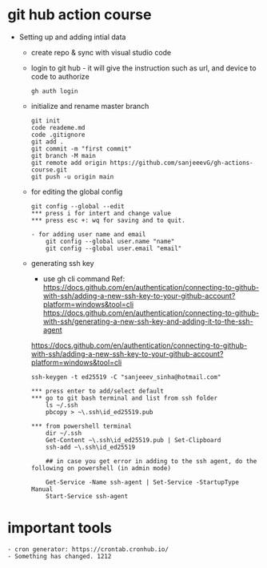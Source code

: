# git hub action course
- Setting up and adding intial data
    - create repo & sync with visual studio code 
    - login to git hub  - it will give the instruction such as url, and device to code to authorize
        ```
        gh auth login 
        ```
    - initialize and rename master branch 
        ```
        git init
        code reademe.md
        code .gitignore
        git add . 
        git commit -m "first commit" 
        git branch -M main 
        git remote add origin https://github.com/sanjeeevG/gh-actions-course.git
        git push -u origin main
        ```
    - for editing the global config 
        ```
        git config --global --edit
        *** press i for intert and change value
        *** press esc +: wq for saving and to quit.

        - for adding user name and email 
            git config --global user.name "name"
            git config --global user.email "email"
        ```
    - generating ssh key
        - use gh cli command
        Ref: 
        https://docs.github.com/en/authentication/connecting-to-github-with-ssh/adding-a-new-ssh-key-to-your-github-account?platform=windows&tool=cli
        https://docs.github.com/en/authentication/connecting-to-github-with-ssh/generating-a-new-ssh-key-and-adding-it-to-the-ssh-agent

        https://docs.github.com/en/authentication/connecting-to-github-with-ssh/adding-a-new-ssh-key-to-your-github-account?platform=windows&tool=cli

        ```
        ssh-keygen -t ed25519 -C "sanjeeev_sinha@hotmail.com"
        
        *** press enter to add/select default
        *** go to git bash terminal and list from ssh folder
            ls ~/.ssh
            pbcopy > ~\.ssh\id_ed25519.pub

        *** from powershell terminal 
            dir ~/.ssh
            Get-Content ~\.ssh\id_ed25519.pub | Set-Clipboard
            ssh-add ~\.ssh\id_ed25519
            
            ## in case you get error in adding to the ssh agent, do the following on powershell (in admin mode)

            Get-Service -Name ssh-agent | Set-Service -StartupType Manual
            Start-Service ssh-agent

        ```
# important tools
    - cron generator: https://crontab.cronhub.io/ 
    - Something has changed. 1212